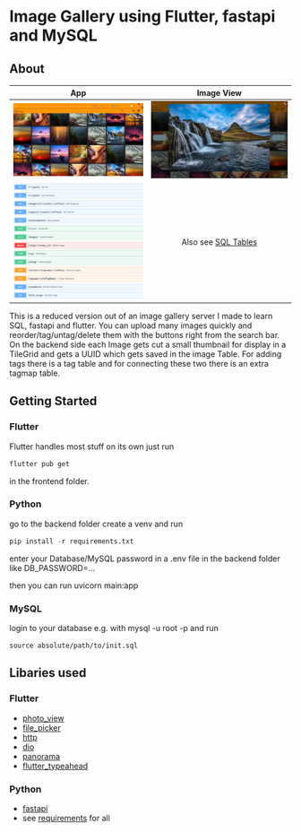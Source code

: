 # Image Gallery using Flutter, fastapi and MySQL

## About

|                       App                       |                      Image View                       |
| :---------------------------------------------: | :---------------------------------------------------: |
|    ![Screenshot of App](screenshots/app.jpg)    | ![Screenshot of imageView](screenshots/imageView.jpg) |
| ![API Endpoints](screenshots/api_endpoints.jpg) |            Also see [SQL Tables](init.sql)            |

This is a reduced version out of an image gallery server I made to learn SQL, fastapi and flutter. You can upload many images quickly and reorder/tag/untag/delete them with the buttons right from the search bar. On the backend side each Image gets cut a small thumbnail for display in a TileGrid and gets a UUID which gets saved in the image Table. For adding tags there is a tag table and for connecting these two there is an extra tagmap table.

## Getting Started

### Flutter

Flutter handles most stuff on its own just run 

```Bash
flutter pub get
```

in the frontend folder.

### Python

go to the backend folder create a venv and run

```Python
pip install -r requirements.txt 
```

enter your Database/MySQL password in a .env file in the backend folder like DB_PASSWORD=...

then you can run uvicorn main:app

### MySQL

login to your database e.g. with mysql -u root -p and run

```
source absolute/path/to/init.sql
```

## Libaries used

### Flutter

* [photo_view](https://pub.dev/packages/photo_view)
* [file_picker](https://pub.dev/packages/file_picker)
* [http](https://pub.dev/packages/http)
* [dio](https://pub.dev/packages/dio)
* [panorama](https://pub.dev/packages/panorama)
* [flutter_typeahead](https://pub.dev/packages/flutter_typeahead)

### Python

* [fastapi](https://fastapi.tiangolo.com/)
* see [requirements](backend/requirements.txt) for all


